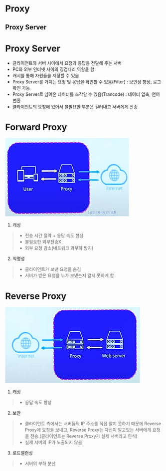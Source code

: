 Proxy
==================================
Proxy Server
----------------------------------

# Proxy Server

* 클라이언트와 서버 사이에서 요청과 응답을 전달해 주는 서버
* PC와 외부 인터넷 사이의 징검다리 역할을 함
* 캐시를 통해 자원들을 저장할 수 있음
* Proxy Server를 거치는 요청 및 응답을 확인할 수 있음(Filter) : 보안성 향상, 로그 확인 가능
* Proxy Server로 넘어온 데이터를 조작할 수 있음(Trancode) : 데이터 압축, 언어 변환
* 클라이언트의 요청에 있어서 불필요한 부분은 걸러내고 서버에게 전송

# Forward Proxy

![Alt text](forwardproxy.PNG)   

1. 캐싱
> - 전송 시간 절약 + 응답 속도 향상   
> - 불필요한 외부전송X   
> - 외부 요청 감소(네트워크 과부하 방지)  

2. 익명성
> - 클라이언트가 보낸 요청을 숨김   
> - 서버가 받은 요청을 누가 보냈는지 알지 못하게 함   


# Reverse Proxy

![Alt text](reverseproxy.PNG)   

1. 캐싱
> - 응답 속도 향상   
 
2. 보안
> - 클라이언트 측에서는 서버들의 IP 주소를 직접 알지 못하기 때문에 Reverse Proxy에 요청을 보내고, Reverse Proxy는 자신이 알고있는 서버에게 요청을 전송.(클라이언트는 Reverse Proxy가 실제 서버라고 인식)   
> - 실제 서버의 IP가 노출되지 않음   

3. 로드밸런싱
> - 서버의 부하 분산   


